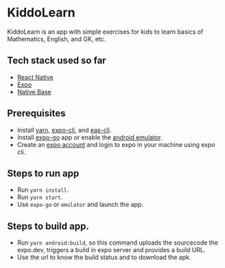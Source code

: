 # KiddoLearn

KiddoLearn is an app with simple exercises for kids to learn basics of Mathematics, English, and GK, etc.

## Tech stack used so far

* [React Native](https://reactnative.dev/)
* [Expo](https://expo.dev/)
* [Native Base](https://nativebase.io/)

## Prerequisites

* Install [yarn](https://classic.yarnpkg.com/lang/en/docs/install/#mac-stable), [expo-cli](https://docs.expo.dev/get-started/installation/), and [eas-cli](https://github.com/expo/eas-cli#installation).
* Install [expo-go](https://expo.dev/client) app or enable the [android emulator](https://developer.android.com/studio/run/emulator).
* Create an [expo account](https://expo.dev/signup) and login to expo in your machine using expo cli.

## Steps to run app

* Run `yarn install`.
* Run `yarn start`.
* Use `expo-go` or `emulator` and launch the app.

## Steps to build app.

* Run `yarn android:build`, so this command uploads the sourcecode the expo.dev, triggers a build in expo server and provides a build URL.
* Use the url to know the build status and to download the apk.

